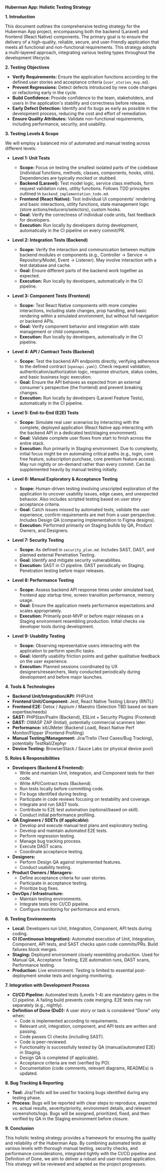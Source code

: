 **Huberman App: Holistic Testing Strategy**

**1. Introduction**

This document outlines the comprehensive testing strategy for the Huberman App project, encompassing both the backend (Laravel) and frontend (React Native) components. The primary goal is to ensure the delivery of a high-quality, reliable, secure, and user-friendly application that meets all functional and non-functional requirements. This strategy adopts a multi-layered approach, integrating various testing types throughout the development lifecycle.

**2. Testing Objectives**

*   **Verify Requirements:** Ensure the application functions according to the defined user stories and acceptance criteria (`user_stories_mvp.md`).
*   **Prevent Regressions:** Detect defects introduced by new code changes or refactoring early in the cycle.
*   **Build Confidence:** Provide confidence to the team, stakeholders, and users in the application's stability and correctness before release.
*   **Early Defect Detection:** Identify and fix bugs as early as possible in the development process, reducing the cost and effort of remediation.
*   **Ensure Quality Attributes:** Validate non-functional requirements, including performance, security, and usability.

**3. Testing Levels & Scope**

We will employ a balanced mix of automated and manual testing across different levels:

*   **Level 1: Unit Tests**
    *   **Scope:** Focus on testing the smallest isolated parts of the codebase (individual functions, methods, classes, components, hooks, utils). Dependencies are typically mocked or stubbed.
    *   **Backend (Laravel):** Test model logic, service class methods, form request validation rules, utility functions. Follows TDD principles outlined in `backend_implementation_todo.md`.
    *   **Frontend (React Native):** Test individual UI components' rendering and basic interactions, utility functions, state management logic (store actions/reducers/selectors), custom hooks.
    *   **Goal:** Verify the correctness of individual code units, fast feedback for developers.
    *   **Execution:** Run locally by developers during development, automatically in the CI pipeline on every commit/PR.

*   **Level 2: Integration Tests (Backend)**
    *   **Scope:** Verify the interaction and communication between multiple backend modules or components (e.g., Controller -> Service -> Repository/Model, Event -> Listener). May involve interaction with a test database and cache.
    *   **Goal:** Ensure different parts of the backend work together as expected.
    *   **Execution:** Run locally by developers, automatically in the CI pipeline.

*   **Level 3: Component Tests (Frontend)**
    *   **Scope:** Test React Native components with more complex interactions, including state changes, prop handling, and basic rendering within a simulated environment, but without full navigation or backend APIs.
    *   **Goal:** Verify component behavior and integration with state management or child components.
    *   **Execution:** Run locally by developers, automatically in the CI pipeline.

*   **Level 4: API / Contract Tests (Backend)**
    *   **Scope:** Test the backend API endpoints directly, verifying adherence to the defined contract (`openapi.yaml`). Check request validation, authentication/authorization logic, response structure, status codes, and basic business logic execution.
    *   **Goal:** Ensure the API behaves as expected from an external consumer's perspective (the frontend) and prevent breaking changes.
    *   **Execution:** Run locally by developers (Laravel Feature Tests), automatically in the CI pipeline.

*   **Level 5: End-to-End (E2E) Tests**
    *   **Scope:** Simulate real user scenarios by interacting with the complete, deployed application (React Native app interacting with the backend API in a dedicated test/staging environment).
    *   **Goal:** Validate complete user flows from start to finish across the entire stack.
    *   **Execution:** Run primarily in Staging environment. Due to complexity, initial focus might be on automating critical paths (e.g., login, core free feature, subscription purchase, core premium feature access). May run nightly or on-demand rather than every commit. Can be supplemented heavily by manual testing initially.

*   **Level 6: Manual Exploratory & Acceptance Testing**
    *   **Scope:** Human-driven testing involving unscripted exploration of the application to uncover usability issues, edge cases, and unexpected behavior. Also includes scripted testing based on user story acceptance criteria.
    *   **Goal:** Catch issues missed by automated tests, validate the user experience, confirm requirements are met from a user perspective. Includes Design QA (comparing implementation to Figma designs).
    *   **Execution:** Performed primarily on Staging builds by QA, Product Owners, and Designers.

*   **Level 7: Security Testing**
    *   **Scope:** As defined in `security_plan.md`. Includes SAST, DAST, and planned external Penetration Testing.
    *   **Goal:** Identify and mitigate security vulnerabilities.
    *   **Execution:** SAST in CI pipeline. DAST periodically on Staging. Penetration testing before major releases.

*   **Level 8: Performance Testing**
    *   **Scope:** Assess backend API response times under simulated load, frontend app startup time, screen transition performance, memory usage.
    *   **Goal:** Ensure the application meets performance expectations and scales appropriately.
    *   **Execution:** Primarily post-MVP or before major releases on a Staging environment resembling production. Initial checks via developer tools during development.

*   **Level 9: Usability Testing**
    *   **Scope:** Observing representative users interacting with the application to perform specific tasks.
    *   **Goal:** Identify usability friction points and gather qualitative feedback on the user experience.
    *   **Execution:** Planned sessions coordinated by UX designers/researchers, likely conducted periodically during development and before major launches.

**4. Tools & Technologies**

*   **Backend Unit/Integration/API:** PHPUnit
*   **Frontend Unit/Component:** Jest, React Native Testing Library (RNTL)
*   **Frontend E2E:** Detox / Appium / Maestro (Selection TBD based on team expertise/needs)
*   **SAST:** PHPStan/Psalm (Backend), ESLint + Security Plugins (Frontend)
*   **DAST:** OWASP ZAP (Initial), potentially commercial scanners later.
*   **Performance:** k6/JMeter (Backend Load), React Native Perf Monitor/Flipper (Frontend Profiling)
*   **Manual Testing/Management:** Jira/Trello (Test Cases/Bug Tracking), potentially TestRail/Zephyr
*   **Device Testing:** BrowserStack / Sauce Labs (or physical device pool)

**5. Roles & Responsibilities**

*   **Developers (Backend & Frontend):**
    *   Write and maintain Unit, Integration, and Component tests for their code.
    *   Write API/Contract tests (Backend).
    *   Run tests locally before committing code.
    *   Fix bugs identified during testing.
    *   Participate in code reviews focusing on testability and coverage.
    *   Integrate and run SAST tools.
    *   Contribute to E2E test automation (optional/based on skill).
    *   Conduct initial performance profiling.
*   **QA Engineers / SDETs (if applicable):**
    *   Develop and execute manual test plans and exploratory testing.
    *   Develop and maintain automated E2E tests.
    *   Perform regression testing.
    *   Manage bug tracking process.
    *   Execute DAST scans.
    *   Coordinate acceptance testing.
*   **Designers:**
    *   Perform Design QA against implemented features.
    *   Conduct usability testing.
*   **Product Owners / Managers:**
    *   Define acceptance criteria for user stories.
    *   Participate in acceptance testing.
    *   Prioritize bug fixes.
*   **DevOps / Infrastructure:**
    *   Maintain testing environments.
    *   Integrate tests into CI/CD pipeline.
    *   Configure monitoring for performance and errors.

**6. Testing Environments**

*   **Local:** Developers run Unit, Integration, Component, API tests during coding.
*   **CI (Continuous Integration):** Automated execution of Unit, Integration, Component, API tests, and SAST checks upon code commits/PRs. Build failures block merges.
*   **Staging:** Deployed environment closely resembling production. Used for Manual QA, Acceptance Testing, E2E automation runs, DAST scans, Performance testing.
*   **Production:** Live environment. Testing is limited to essential post-deployment smoke tests and ongoing monitoring.

**7. Integration with Development Process**

*   **CI/CD Pipeline:** Automated tests (Levels 1-4) are mandatory gates in the CI pipeline. A failing build prevents code merging. E2E tests may run separately (e.g., nightly).
*   **Definition of Done (DoD):** A user story or task is considered "Done" only when:
    *   Code is implemented according to requirements.
    *   Relevant unit, integration, component, and API tests are written and passing.
    *   Code passes CI checks (including SAST).
    *   Code is peer-reviewed.
    *   Functionality is successfully tested by QA (manual/automated E2E) in Staging.
    *   Design QA is completed (if applicable).
    *   Acceptance criteria are met (verified by PO).
    *   Documentation (code comments, relevant diagrams, READMEs) is updated.

**8. Bug Tracking & Reporting**

*   **Tool:** Jira/Trello will be used for tracking bugs identified during any testing phase.
*   **Process:** Bugs will be reported with clear steps to reproduce, expected vs. actual results, severity/priority, environment details, and relevant screenshots/logs. Bugs will be assigned, prioritized, fixed, and then verified by QA in the Staging environment before closure.

**9. Conclusion**

This holistic testing strategy provides a framework for ensuring the quality and reliability of the Huberman App. By combining automated tests at various levels with thorough manual testing, security checks, and performance considerations, integrated tightly with the CI/CD pipeline and Definition of Done, we aim to deliver a robust and user-trusted application. This strategy will be reviewed and adapted as the project progresses.
